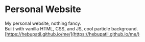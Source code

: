 # Personal Website
My personal website, nothing fancy. <br>
Built with vanilla HTML, CSS, and JS, cool particle background.
[https://hebupatil.github.io/me/](https://hebupatil.github.io/me/)
